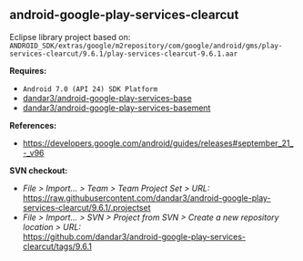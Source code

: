 ## android-google-play-services-clearcut

Eclipse library project based on:<br/>
`ANDROID_SDK/extras/google/m2repository/com/google/android/gms/play-services-clearcut/9.6.1/play-services-clearcut-9.6.1.aar`

**Requires:**
- `Android 7.0 (API 24) SDK Platform`
- [dandar3/android-google-play-services-base](https://github.com/dandar3/android-google-play-services-base/tree/9.6.1)
- [dandar3/android-google-play-services-basement](https://github.com/dandar3/android-google-play-services-basement/tree/9.6.1)

**References:**
- https://developers.google.com/android/guides/releases#september_21_-_v96

**SVN checkout:**
- _File > Import... > Team > Team Project Set > URL:_<br/>
  https://raw.githubusercontent.com/dandar3/android-google-play-services-clearcut/9.6.1/.projectset
- _File > Import... > SVN > Project from SVN > Create a new repository location > URL:_<br/> 
  https://github.com/dandar3/android-google-play-services-clearcut/tags/9.6.1